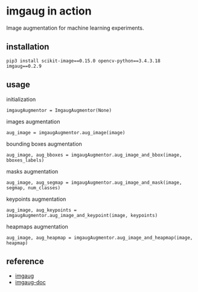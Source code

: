 # imgaug in action

Image augmentation for machine learning experiments.

## installation

```pip3 install scikit-image==0.15.0 opencv-python==3.4.3.18 imgaug==0.2.9 ```

## usage

initialization

```imgaugAugmentor = ImgaugAugmentor(None)```

images augmentation

```aug_image = imgaugAugmentor.aug_image(image)```

bounding boxes augmentation

```aug_image, aug_bboxes = imgaugAugmentor.aug_image_and_bbox(image, bboxes_labels)```

masks augmentation

```aug_image, aug_segmap = imgaugAugmentor.aug_image_and_mask(image, segmap, num_classes)```

keypoints augmentation

```aug_image, aug_keypoints = imgaugAugmentor.aug_image_and_keypoint(image, keypoints)```

heapmaps augmentation

```aug_image, aug_heapmap = imgaugAugmentor.aug_image_and_heapmap(image, heapmap)```

## reference

* [imgaug](<https://github.com/aleju/imgaug>)
* [imgaug-doc](http://imgaug.readthedocs.io)

